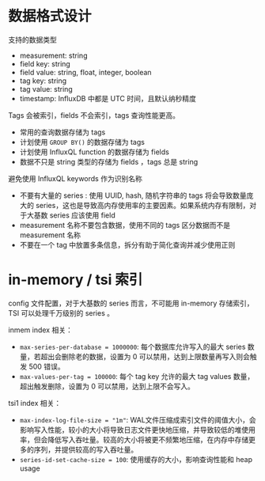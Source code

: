 # 数据格式设计

支持的数据类型
- measurement: string
- field key: string
- field value: string, float, integer, boolean
- tag key: string
- tag value: string
- timestamp: InfluxDB 中都是 UTC 时间，且默认纳秒精度

Tags 会被索引，fields 不会索引，tags 查询性能更高。
- 常用的查询数据存储为 tags
- 计划使用 `GROUP BY()` 的数据存储为 tags
- 计划使用 InfluxQL function 的数据存储为 fields
- 数据不只是 string 类型的存储为 fields ，tags 总是 string

避免使用 InfluxQL keywords 作为识别名称

- 不要有大量的 series : 使用 UUID, hash, 随机字符串的 tags 将会导致数量庞大的 series，这也是导致高内存使用率的主要因素。如果系统内存有限制，对于大基数 series 应该使用 field
- measurement 名称不要包含数据，使用不同的 tags 区分数据而不是 measurement 名称
- 不要在一个 tag 中放置多条信息，拆分有助于简化查询并减少使用正则


# in-memory / tsi 索引
config 文件配置，对于大基数的 series 而言，不可能用 in-memory 存储索引，TSI 可以处理千万级别的 series 。

inmem index 相关：
- `max-series-per-database = 1000000`: 每个数据库允许写入的最大 series 数量，若超出会删除老的数据，设置为 0 可以禁用，达到上限数量再写入则会触发 500 错误。
- `max-values-per-tag = 100000`: 每个 tag key 允许的最大 tag values 数量，超出触发删除，设置为 0 可以禁用，达到上限不会写入。

tsi1 index 相关：
- `max-index-log-file-size = "1m"`: WAL文件压缩成索引文件的阈值大小，会影响写入性能，较小的大小将导致日志文件更快地压缩，并导致较低的堆使用率，但会降低写入吞吐量。较高的大小将被更不频繁地压缩，在内存中存储更多的序列，并提供较高的写入吞吐量。
- `series-id-set-cache-size = 100`: 使用缓存的大小，影响查询性能和 heap usage
